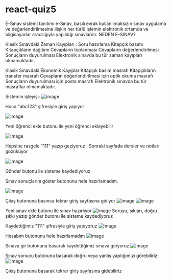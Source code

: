 # react-quiz5

E-Sınav sistemi tanıtımı
e-Sınav, basılı evrak kullanılmaksızın sınav uygulama ve değerlendirilmesine ilişkin her türlü işlemin elektronik ortamda ve bilgisayarlar aracılığıyla yapıldığı sınavlardır. 
NEDEN E-SINAV?

Klasik Sınavdaki Zaman Kayıpları :
Soru hazırlama
Kitapçık basımı
Kitapçıkların dağıtımı
Cevapların toplanması
Cevapların değerlendirilmesi
Sonuçların duyurulması
Elektronik sınavda bu tür zaman kayıpları olmamaktadır.

Klasik Sınavdaki Ekonomik Kayıplar
Kitapçık basım masrafı
Kitapçıkların transfer masrafı
Cevapların değerlendirilmesi için optik okuma masrafı
Sonuçların duyurulması için posta masrafı
Elektronik sınavda bu tür masraflar olmamaktadır.

Sistemin işleyişi:
![image](https://user-images.githubusercontent.com/77631413/172837906-f8e448ff-666c-47dd-9c32-d38676e3e4bb.png)

Hoca "abc123" şifresiyle giriş yapıyor

![image](https://user-images.githubusercontent.com/77631413/172838160-3a59c672-b5dd-41ee-a6cd-6ccd21e34101.png)

Yeni öğrenci ekle butonu ile yeni öğrenci ekleyebilir

![image](https://user-images.githubusercontent.com/77631413/172838486-db861fcb-cd77-482e-aad9-30ab545f4a4a.png)

Hepsine rasgele "111" yazıp geçiyoruz . Sonraki sayfada dersler ve notları gözüküyor

![image](https://user-images.githubusercontent.com/77631413/172838686-5c01dbf4-5d85-4ad7-8c25-5610593a4183.png)

Gönder butonu ile sisteme kaydediyoruz

Sınav sonuçlarını göster butonunu hele hazırlamadım.

![image](https://user-images.githubusercontent.com/77631413/172839041-52d22c97-4d79-4f88-b025-b9b9cbe866db.png)

Çıkış butonuna basınca tekrar giriş sayfasına gidiyor
![image](https://user-images.githubusercontent.com/77631413/172839243-9e1c80b5-5bdd-4282-bacd-07d604788005.png)
![image](https://user-images.githubusercontent.com/77631413/172839288-7078afc7-9b04-470e-a5e5-551032da9023.png)

Yeni sınav ekle butonu ile sınav hazırlıyor
![image](https://user-images.githubusercontent.com/77631413/172839455-3e4ef5c3-9f6a-4e16-963b-026f9300aab4.png)
Soruyu, şıkları, doğru şıkkı yazıp gönder butonu ile sisteme kaydediyoruz

Kaydettiğimiz "111" şifresiyle giriş yapıyoruz
![image](https://user-images.githubusercontent.com/77631413/172839990-d422d206-d79c-4048-a102-7183765403aa.png)

Hesabım butonunu hele hazırlamadım
![image](https://user-images.githubusercontent.com/77631413/172840855-b2c318c4-19fa-4a60-beae-6767406952b4.png)

Sınava gir butonuna basarak kaydettiğimiz sınava giriyoruz
![image](https://user-images.githubusercontent.com/77631413/172843038-b7151a03-1d78-427f-ba5a-895a70c1fe05.png)


Sınav sonucu butonuna basarak doğru veya yanlış yaptığımızı görebiliriz:
![image](https://user-images.githubusercontent.com/77631413/172841390-358f00d4-71e6-4df1-88f7-c742aaa5bdb9.png)

Çıkış butonuna basarak tekrar giriş sayfasına gidebiliriz


